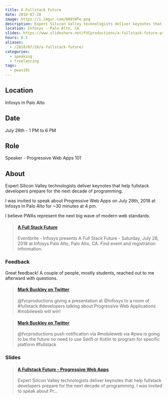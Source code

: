 ```yaml
---
title: A Fullstack Future
date: 2018-07-28
image: https://i.imgur.com/0A9tWTe.png
description: Expert Silicon Valley technologists deliver keynotes that help full stack developers prepare for the next decade of programming. 💭
location: Infosys - Palo Alto, CA
slides: https://www.slideshare.net/FVCproductions/a-fullstack-future-progressive-web-apps
hours: 0.5
aliases:
  - /2018/07/28/a-fullstack-future/
categories:
  - speaking
  - freelancing
tags:
  - pwas101
---
```


## Location

Infosys in Palo Alto

## Date

July 28th - 1 PM to 6 PM

## Role

Speaker - Progressive Web Apps 101

## About

Expert Silicon Valley technologists deliver keynotes that help fullstack developers prepare for the next decade of programming.

I was invited to speak about Progressive Web Apps on July 28th, 2018 at Infosys in Palo Alto for ~30 minutes at 4 pm.

I believe PWAs represent the next big wave of modern web standards.

<blockquote class="embedly-card" data-card-controls="0"><h4><a href="https://www.eventbrite.co.uk/e/a-full-stack-future-registration-47706682973#">A Full Stack Future</a></h4><p>Eventbrite - Infosys presents A Full Stack Future - Saturday, July 28, 2018 at Infosys Palo Alto, Palo Alto, CA. Find event and registration information.</p></blockquote>
<script async src="//cdn.embedly.com/widgets/platform.js" charset="UTF-8"></script>

### Feedback

Great feedback! A couple of people, mostly students, reached out to me afterward with questions.

<blockquote class="embedly-card" data-card-controls="0"><h4><a href="https://twitter.com/spiritandwine/status/1023334183249145856">Mark Buckley on Twitter</a></h4><p>@fvcproductions giving a presentation at @Infosys to a room of #fullstack #developers talking about Progressive Web Applications #mobileweb will win!</p></blockquote>
<script async src="//cdn.embedly.com/widgets/platform.js" charset="UTF-8"></script>

<blockquote class="embedly-card" data-card-controls="0"><h4><a href="https://twitter.com/spiritandwine/status/1023335230533332992">Mark Buckley on Twitter</a></h4><p>@fvcproductions push notification via #mobileweb via #pwa is going to be the future no need to use Swift or Kotlin to program for specific platform #fullstack</p></blockquote>
<script async src="//cdn.embedly.com/widgets/platform.js" charset="UTF-8"></script>

### Slides

<blockquote class="embedly-card" data-card-controls="0"><h4><a href="https://www.slideshare.net/FVCproductions/a-fullstack-future-progressive-web-apps">A Fullstack Future - Progressive Web Apps</a></h4><p>Expert Silicon Valley technologists deliver keynotes that help fullstack developers prepare for the next decade of programming. I was invited to speak about Pr...</p></blockquote>
<script async src="//cdn.embedly.com/widgets/platform.js" charset="UTF-8"></script>

<!-- > To Note

I had a feeling from the way everything was setup that the company hosting this event was a little sketchy/off. Also, it's Infosys so it's a pretty crappy company...

https://www.glassdoor.co.uk/Overview/Working-at-Recruitd-EI_IE2149890.11,19.htm -->
